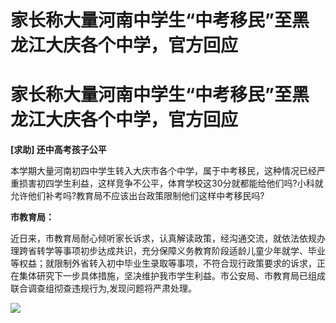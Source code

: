 # 家长称大量河南中学生“中考移民”至黑龙江大庆各个中学，官方回应

# 家长称大量河南中学生“中考移民”至黑龙江大庆各个中学，官方回应

**[求助] 还中高考孩子公平**

本学期大量河南初四中学生转入大庆市各个中学，属于中考移民，这种情况已经严重损害初四学生利益，这样竞争不公平，体育学校这30分就都能给他们吗?小科就允许他们补考吗?教育局不应该出台政策限制他们这样中考移民吗?

**市教育局：**

近日来，市教育局耐心倾听家长诉求，认真解读政策，经沟通交流，就依法依规办理跨省转学等事项初步达成共识，充分保障义务教育阶段适龄儿童少年就学、毕业等权益；就限制外省转入初中毕业生录取等事项，不符合现行政策要求的诉求，正在集体研究下一步具体措施，坚决维护我市学生利益。市公安局、市教育局已组成联合调查组彻查违规行为,发现问题将严肃处理。

![](https://inews.gtimg.com/news_bt/OdfLXBPxsBQAHhZoqmziDxVFVVpG_uqsPkVOgLys4apcsAA/1000)

